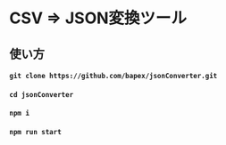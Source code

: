 # CSV => JSON変換ツール

## 使い方

#### `git clone https://github.com/bapex/jsonConverter.git`
#### `cd jsonConverter`
#### `npm i`
#### `npm run start`

